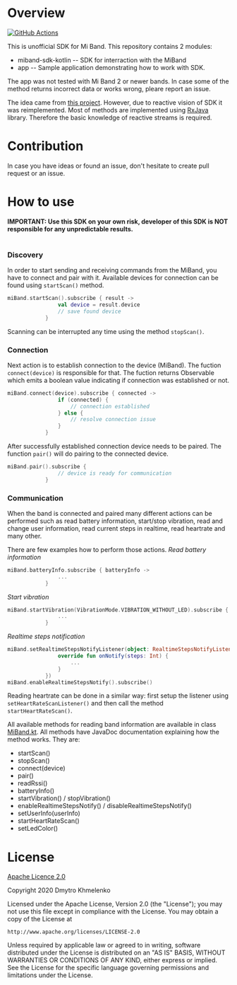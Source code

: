 # Overview

[![GitHub Actions](https://github.com/dkhmelenko/miband-android/workflows/Android%20CI/badge.svg)](https://github.com/dkhmelenko/miband-android/actions)

This is unofficial SDK for Mi Band. This repository contains 2 modules:
* miband-sdk-kotlin -- SDK for interraction with the MiBand
* app -- Sample application demonstrating how to work with SDK.

The app was not tested with Mi Band 2 or newer bands. In case some of the method returns incorrect data or works wrong, pleare report an issue. 

The idea came from [this project](https://github.com/pangliang/miband-sdk-android). However, due to reactive vision of SDK it was reimplemented. Most of methods are implemented using [RxJava](https://github.com/ReactiveX/RxJava) library. Therefore the basic knowledge of reactive streams is required.

# Contribution
In case you have ideas or found an issue, don't hesitate to create pull request or an issue.

# How to use
**IMPORTANT: Use this SDK on your own risk, developer of this SDK is NOT responsible for any unpredictable results.** <br/> <br/>

### Discovery
In order to start sending and receiving commands from the MiBand, you have to connect and pair with it. Available devices for connection can be found using `startScan()` method.

```kotlin
miBand.startScan().subscribe { result ->
                val device = result.device
                // save found device
            }
```
Scanning can be interrupted any time using the method `stopScan()`.

### Connection
Next action is to establish connection to the device (MiBand). The fuction `connect(device)` is responsible for that. The fuction returns Observable which emits a boolean value indicating if connection was established or not.
```kotlin
miBand.connect(device).subscribe { connected ->
                if (connected) {
                    // connection established
                } else {
                    // resolve connection issue
                }
            }
```
After successfully established connection device needs to be paired. The function `pair()` will do pairing to the connected device.
```kotlin
miBand.pair().subscribe { 
                // device is ready for communication
            }
```
### Communication
When the band is connected and paired many different actions can be performed such as read battery information, start/stop vibration, read and change user information, read current steps in realtime, read heartrate and many other.

There are few examples how to perform those actions. 
*Read battery information*
```kotlin
miBand.batteryInfo.subscribe { batteryInfo ->
                ...
            }
```
*Start vibration*
```kotlin
miBand.startVibration(VibrationMode.VIBRATION_WITHOUT_LED).subscribe {
                ...
            }
```
*Realtime steps notification*
```kotlin
miBand.setRealtimeStepsNotifyListener(object: RealtimeStepsNotifyListener {
                override fun onNotify(steps: Int) {
                    ...
                }
            })
miBand.enableRealtimeStepsNotify().subscribe()
```
Reading heartrate can be done in a similar way: first setup the listener using `setHeartRateScanListener()` and then call the method `startHeartRateScan()`.


All available methods for reading band information are available in class [MiBand.kt](https://github.com/dkhmelenko/miband-android/blob/master/miband-sdk-kotlin/src/main/java/com/khmelenko/lab/miband/MiBand.kt). All methods have JavaDoc documentation explaining how the method works. They are:
* startScan()
* stopScan()
* connect(device)
* pair()
* readRssi()
* batteryInfo()
* startVibration() / stopVibration()
* enableRealtimeStepsNotify() / disableRealtimeStepsNotify()
* setUserInfo(userInfo)
* startHeartRateScan()
* setLedColor()

# License

[Apache Licence 2.0](http://www.apache.org/licenses/LICENSE-2.0)

Copyright 2020 Dmytro Khmelenko

Licensed under the Apache License, Version 2.0 (the "License");
you may not use this file except in compliance with the License.
You may obtain a copy of the License at

    http://www.apache.org/licenses/LICENSE-2.0

Unless required by applicable law or agreed to in writing, software
distributed under the License is distributed on an "AS IS" BASIS,
WITHOUT WARRANTIES OR CONDITIONS OF ANY KIND, either express or implied.
See the License for the specific language governing permissions and
limitations under the License.
